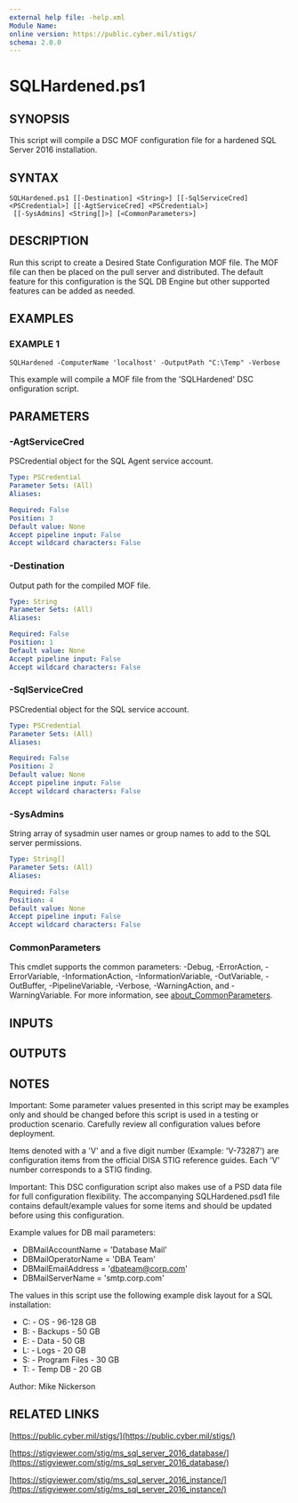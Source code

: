 ```yaml
---
external help file: -help.xml
Module Name:
online version: https://public.cyber.mil/stigs/
schema: 2.0.0
---
```


# SQLHardened.ps1

## SYNOPSIS

This script will compile a DSC MOF configuration file for a hardened SQL Server 2016 installation.

## SYNTAX

```
SQLHardened.ps1 [[-Destination] <String>] [[-SqlServiceCred] <PSCredential>] [[-AgtServiceCred] <PSCredential>]
 [[-SysAdmins] <String[]>] [<CommonParameters>]
```

## DESCRIPTION

Run this script to create a Desired State Configuration MOF file.
The MOF file can then be placed on the pull server and distributed.
The default feature for this configuration is the SQL DB Engine but other supported features can be added as needed.

## EXAMPLES

### EXAMPLE 1

```
SQLHardened -ComputerName 'localhost' -OutputPath "C:\Temp" -Verbose
```

This example will compile a MOF file from the 'SQLHardened' DSC onfiguration script.

## PARAMETERS

### -AgtServiceCred

PSCredential object for the SQL Agent service account.

```yaml
Type: PSCredential
Parameter Sets: (All)
Aliases:

Required: False
Position: 3
Default value: None
Accept pipeline input: False
Accept wildcard characters: False
```

### -Destination

Output path for the compiled MOF file.

```yaml
Type: String
Parameter Sets: (All)
Aliases:

Required: False
Position: 1
Default value: None
Accept pipeline input: False
Accept wildcard characters: False
```

### -SqlServiceCred

PSCredential object for the SQL service account.

```yaml
Type: PSCredential
Parameter Sets: (All)
Aliases:

Required: False
Position: 2
Default value: None
Accept pipeline input: False
Accept wildcard characters: False
```

### -SysAdmins

String array of sysadmin user names or group names to add to the SQL server permissions.

```yaml
Type: String[]
Parameter Sets: (All)
Aliases:

Required: False
Position: 4
Default value: None
Accept pipeline input: False
Accept wildcard characters: False
```

### CommonParameters

This cmdlet supports the common parameters: -Debug, -ErrorAction, -ErrorVariable, -InformationAction, -InformationVariable, -OutVariable, -OutBuffer, -PipelineVariable, -Verbose, -WarningAction, and -WarningVariable. For more information, see [about_CommonParameters](http://go.microsoft.com/fwlink/?LinkID=113216).

## INPUTS

## OUTPUTS

## NOTES

Important: Some parameter values presented in this script may be examples only and should be changed before this script is used in a testing or production scenario.
Carefully review all configuration values before deployment.

Items denoted with a 'V' and a five digit number (Example: 'V-73287') are configuration items from the official DISA STIG reference guides.
Each 'V' number corresponds to a STIG finding.

Important: This DSC configuration script also makes use of a PSD data file for full configuration flexibility.
The accompanying SQLHardened.psd1 file contains default/example values for some items and should be updated before using this configuration.

Example values for DB mail parameters:

- DBMailAccountName  = 'Database Mail'
- DBMailOperatorName = 'DBA Team'
- DBMailEmailAddress = 'dbateam@corp.com'
- DBMailServerName   = 'smtp.corp.com'

The values in this script use the following example disk layout for a SQL installation:

- C: - OS - 96-128 GB
- B: - Backups - 50 GB
- E: - Data - 50 GB
- L: - Logs - 20 GB
- S: - Program Files - 30 GB
- T: - Temp DB - 20 GB

Author: Mike Nickerson

## RELATED LINKS

[https://public.cyber.mil/stigs/](https://public.cyber.mil/stigs/)

[https://stigviewer.com/stig/ms_sql_server_2016_database/](https://stigviewer.com/stig/ms_sql_server_2016_database/)

[https://stigviewer.com/stig/ms_sql_server_2016_instance/](https://stigviewer.com/stig/ms_sql_server_2016_instance/)
